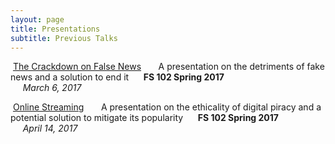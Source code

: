 ```yaml
---
layout: page
title: Presentations
subtitle: Previous Talks
--- 
```

<a href="http://cdn.rawgit.com/myersj451/FS102-news_presentation-myersj451/master/fake_news3.html#/"><img src="/img/newsslide.jpg" alt=""></a>
[The Crackdown on False News](http://cdn.rawgit.com/myersj451/FS102-news_presentation-myersj451/master/fake_news3.html#/)
&nbsp;&nbsp;&nbsp;&nbsp;&nbsp; A presentation on the detriments of fake news and a solution to end it
&nbsp;&nbsp;&nbsp;&nbsp;&nbsp;**FS 102 Spring 2017**        
&nbsp;&nbsp;&nbsp;&nbsp;&nbsp;*March 6, 2017*

<a href="http://cdn.rawgit.com/myersj451/FS102-piracy_presentation-myersj451/master/piracy33.html#/"><img src="/img/piracy.jpg" alt=""></a>
[Online Streaming](http://cdn.rawgit.com/myersj451/FS102-piracy_presentation-myersj451/master/piracy33.html#/)
&nbsp;&nbsp;&nbsp;&nbsp;&nbsp; A presentation on the ethicality of digital piracy and a potential solution to mitigate its popularity
&nbsp;&nbsp;&nbsp;&nbsp;&nbsp;**FS 102 Spring 2017**        
&nbsp;&nbsp;&nbsp;&nbsp;&nbsp;*April 14, 2017*
